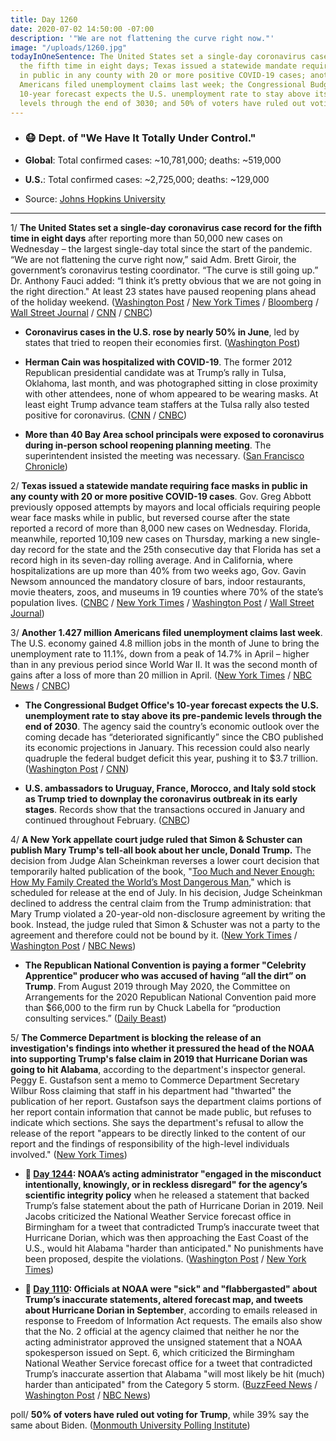 ```yaml
---
title: Day 1260
date: 2020-07-02 14:50:00 -07:00
description: '"We are not flattening the curve right now."'
image: "/uploads/1260.jpg"
todayInOneSentence: The United States set a single-day coronavirus case record for
  the fifth time in eight days; Texas issued a statewide mandate requiring face masks
  in public in any county with 20 or more positive COVID-19 cases; another 1.427 million
  Americans filed unemployment claims last week; the Congressional Budget Office's
  10-year forecast expects the U.S. unemployment rate to stay above its pre-pandemic
  levels through the end of 3030; and 50% of voters have ruled out voting for Trump.
---
```


* ### 😷 Dept. of "We Have It Totally Under Control."

* **Global**: Total confirmed cases: \~10,781,000; deaths: \~519,000

* **U.S.**: Total confirmed cases: \~2,725,000; deaths: \~129,000

* Source: [Johns Hopkins University](https://coronavirus.jhu.edu/map.html)

---

1/ **The United States set a single-day coronavirus case record for the fifth time in eight days** after reporting more than 50,000 new cases on Wednesday – the largest single-day total since the start of the pandemic. “We are not flattening the curve right now,” said Adm. Brett Giroir, the government’s coronavirus testing coordinator. “The curve is still going up.” Dr. Anthony Fauci added: “I think it’s pretty obvious that we are not going in the right direction." At least 23 states have paused reopening plans ahead of the holiday weekend. ([Washington Post](https://www.washingtonpost.com/nation/2020/07/02/coronavirus-live-updates-us/) / [New York Times](https://www.nytimes.com/2020/07/02/world/coronavirus-updates.html) / [Bloomberg](https://www.bloomberg.com/news/articles/2020-07-01/u-s-reopenings-scaled-back-vaccine-shows-promise-virus-update?srnd=premium&sref=MIBMEEoj) / [Wall Street Journal](https://www.wsj.com/articles/coronavirus-latest-news-07-02-2020-11593675909?mod=hp_lead_pos2) / [CNN](https://www.cnn.com/2020/07/02/health/us-coronavirus-thursday/index.html) / [CNBC](https://www.cnbc.com/2020/07/02/coronavirus-live-updates.html))

* **Coronavirus cases in the U.S. rose by nearly 50% in June**, led by states that tried to reopen their economies first. ([Washington Post](https://www.washingtonpost.com/politics/coronavirus-cases-rose-by-nearly-50-percent-last-month-led-by-states-that-reopened-first/2020/07/01/3337f1ec-bb96-11ea-80b9-40ece9a701dc_story.html))

* **Herman Cain was hospitalized with COVID-19**. The former 2012 Republican presidential candidate was at Trump’s rally in Tulsa, Oklahoma, last month, and was photographed sitting in close proximity with other attendees, none of whom appeared to be wearing masks. At least eight Trump advance team staffers at the Tulsa rally also tested positive for coronavirus. ([CNN](https://www.cnn.com/2020/07/02/politics/herman-cain-coronavirus/index.html) / [CNBC](https://www.cnbc.com/2020/07/02/herman-cain-hospitalized-with-covid-19.html))

* **More than 40 Bay Area school principals were exposed to coronavirus during in-person school reopening planning meeting**. The superintendent insisted the meeting was necessary. ([San Francisco Chronicle](https://www.sfchronicle.com/bayarea/article/More-than-40-Bay-Area-school-principals-in-15381335.php))

2/ **Texas issued a statewide mandate requiring face masks in public in any county with 20 or more positive COVID-19 cases**. Gov. Greg Abbott previously opposed attempts by mayors and local officials requiring people wear face masks while in public, but reversed course after the state reported a record of more ​​​​than 8,000 new cases on Wednesday. Florida, meanwhile, reported 10,109 new cases on Thursday, marking a new single-day record for the state and the 25th consecutive day that Florida has set a record high in its seven-day rolling average. And in California, where hospitalizations are up more than 40% from two weeks ago, Gov. Gavin Newsom announced the mandatory closure of bars, indoor restaurants, movie theaters, zoos, and museums in 19 counties where 70% of the state’s population lives. ([CNBC](https://www.cnbc.com/2020/07/02/texas-issues-state-wide-order-requiring-face-coverings.html) / [New York Times](https://www.nytimes.com/2020/07/02/world/coronavirus-updates.html) / [Washington Post](https://www.washingtonpost.com/nation/2020/07/02/coronavirus-live-updates-us/) / [Wall Street Journal](https://www.wsj.com/articles/coronavirus-latest-news-07-02-2020-11593675909?mod=hp_lead_pos2))

3/ **Another 1.427 million Americans filed unemployment claims last week**. The U.S. economy gained 4.8 million jobs in the month of June to bring the unemployment rate to 11.1%, down from a peak of 14.7% in April – higher than in any previous period since World War II. It was the second month of gains after a loss of more than 20 million in April. ([New York Times](https://www.nytimes.com/2020/07/02/business/stock-market-today-coronavirus.html) / [NBC News](https://www.nbcnews.com/business/economy/u-s-economy-gains-4-8-million-jobs-unemployment-rate-n1232746) / [CNBC](https://www.cnbc.com/2020/07/02/jobs-report-june-2020.html))

* **The Congressional Budget Office's 10-year forecast expects the U.S. unemployment rate to stay above its pre-pandemic levels through the end of 2030**. The agency said the country’s economic outlook over the coming decade has “deteriorated significantly” since the CBO published its economic projections in January. This recession could also nearly quadruple the federal budget deficit this year, pushing it to $3.7 trillion. ([Washington Post](https://www.washingtonpost.com/business/2020/07/02/cbo-economic-outlook/) / [CNN](https://www.cnn.com/2020/07/02/economy/congressional-budget-office-projections-economy/index.html))

* **U.S. ambassadors to Uruguay, France, Morocco, and Italy sold stock as Trump tried to downplay the coronavirus outbreak in its early stages**. Records show that the transactions occured in January and continued throughout February. ([CNBC](https://www.cnbc.com/2020/07/02/coronavirus-update-trump-ambassadors-sold-stocks-as-president-downplayed-pandemic.html))

4/ **A New York appellate court judge ruled that Simon & Schuster can publish Mary Trump's tell-all book about her uncle, Donald Trump.** The decision from Judge Alan Scheinkman reverses a lower court decision that temporarily halted publication of the book, "[Too Much and Never Enough: How My Family Created the World’s Most Dangerous Man](https://amzn.to/3dRzClP)," which is scheduled for release at the end of July. In his decision, Judge Scheinkman declined to address the central claim from the Trump administration: that Mary Trump violated a 20-year-old non-disclosure agreement by writing the book. Instead, the judge ruled that Simon & Schuster was not a party to the agreement and therefore could not be bound by it. ([New York Times](https://www.nytimes.com/2020/07/01/us/politics/mary-trump-book-lawsuit.html) / [Washington Post](https://www.washingtonpost.com/politics/new-york-court-sides-with-publisher-of-explosive-book-by-president-trumps-niece/2020/07/01/2eec8a7e-bbf7-11ea-86d5-3b9b3863273b_story.html) / [NBC News](https://www.nbcnews.com/politics/donald-trump/trump-family-tell-all-book-his-niece-mary-trump-can-n1232733))

* **The Republican National Convention is paying a former "Celebrity Apprentice" producer who was accused of having “all the dirt” on Trump**. From August 2019 through May 2020, the Committee on Arrangements for the 2020 Republican National Convention paid more than $66,000 to the firm run by Chuck Labella for “production consulting services.” ([Daily Beast](https://www.thedailybeast.com/the-rnc-is-paying-a-former-apprentice-hand-chuck-labella-accused-of-having-trump-dirt))

5/ **The Commerce Department is blocking the release of an investigation's findings into whether it pressured the head of the NOAA into supporting Trump's false claim in 2019 that Hurricane Dorian was going to hit Alabama**, according to the department's inspector general. Peggy E. Gustafson sent a memo to Commerce Department Secretary Wilbur Ross claiming that staff in his department had "thwarted" the publication of her report. Gustafson says the department claims portions of her report contain information that cannot be made public, but refuses to indicate which sections. She says the department's refusal to allow the release of the report "appears to be directly linked to the content of our report and the findings of responsibility of the high-level individuals involved." ([New York Times](https://www.nytimes.com/2020/07/01/climate/trump-dorian-noaa-investigation.html))

* **📌 [Day 1244](https://whatthefuckjusthappenedtoday.com/2020/06/16/day-1244/): NOAA’s acting administrator "engaged in the misconduct intentionally, knowingly, or in reckless disregard" for the agency’s scientific integrity policy** when he released a statement that backed Trump’s false statement about the path of Hurricane Dorian in 2019. Neil Jacobs criticized the National Weather Service forecast office in Birmingham for a tweet that contradicted Trump’s inaccurate tweet that Hurricane Dorian, which was then approaching the East Coast of the U.S., would hit Alabama "harder than anticipated." No punishments have been proposed, despite the violations. ([Washington Post](https://www.washingtonpost.com/weather/2020/06/15/noaa-investigation-sharpiegate/) / [New York Times](https://www.nytimes.com/2020/06/15/climate/noaa-sharpiegate-ethics-violation.html))

* **📌 [Day 1110](https://whatthefuckjusthappenedtoday.com/2020/02/03/day-1110/): Officials at NOAA were "sick" and "flabbergasted" about Trump’s inaccurate statements, altered forecast map, and tweets about Hurricane Dorian in September**, according to emails released in response to Freedom of Information Act requests. The emails also show that the No. 2 official at the agency claimed that neither he nor the acting administrator approved the unsigned statement that a NOAA spokesperson issued on Sept. 6, which criticized the Birmingham National Weather Service forecast office for a tweet that contradicted Trump’s inaccurate assertion that Alabama "will most likely be hit (much) harder than anticipated" from the Category 5 storm. ([BuzzFeed News](https://www.buzzfeednews.com/article/zahrahirji/sharpiegate-fake-hurricane-map-emails) / [Washington Post](https://www.washingtonpost.com/weather/2020/02/01/new-emails-show-how-president-trump-roiled-noaa-during-hurricane-dorian/) / [NBC News](https://www.nbcnews.com/politics/donald-trump/help-newly-released-noaa-emails-show-uproar-over-trump-s-n1128471))

poll/ **50% of voters have ruled out voting for Trump**, while 39% say the same about Biden. ([Monmouth University Polling Institute](https://www.monmouth.edu/polling-institute/reports/monmouthpoll_us_070220/))